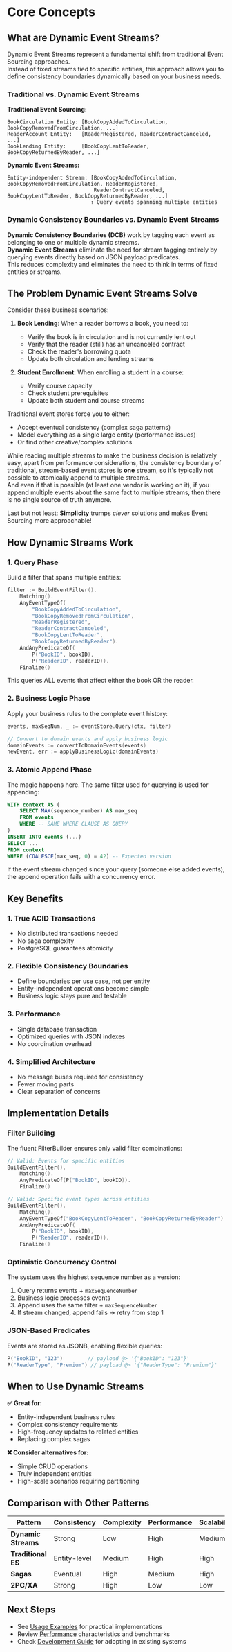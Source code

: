 # Core Concepts

## What are Dynamic Event Streams?

Dynamic Event Streams represent a fundamental shift from traditional Event Sourcing approaches.  
Instead of fixed streams tied to specific entities, this approach allows you to define consistency boundaries dynamically based on your business needs.


### Traditional vs. Dynamic Event Streams

**Traditional Event Sourcing:**
```
BookCirculation Entity: [BookCopyAddedToCirculation, BookCopyRemovedFromCirculation, ...]
ReaderAccount Entity:   [ReaderRegistered, ReaderContractCanceled, ...]
BookLending Entity:     [BookCopyLentToReader, BookCopyReturnedByReader, ...]
```

**Dynamic Event Streams:**
```
Entity-independent Stream: [BookCopyAddedToCirculation, BookCopyRemovedFromCirculation, ReaderRegistered, 
                            ReaderContractCanceled, BookCopyLentToReader, BookCopyReturnedByReader, ...]
                           ↑ Query events spanning multiple entities
```

### Dynamic Consistency Boundaries vs. Dynamic Event Streams

**Dynamic Consistency Boundaries (DCB)** work by tagging each event as belonging to one or multiple dynamic streams.  
**Dynamic Event Streams** eliminate the need for stream tagging entirely by querying events directly based on JSON payload predicates.  
This reduces complexity and eliminates the need to think in terms of fixed entities or streams.

## The Problem Dynamic Event Streams Solve

Consider these business scenarios:

1. **Book Lending**: When a reader borrows a book, you need to:
   - Verify the book is in circulation and is not currently lent out
   - Verify that the reader (still) has an uncanceled contract
   - Check the reader's borrowing quota
   - Update both circulation and lending streams

2. **Student Enrollment**: When enrolling a student in a course:
   - Verify course capacity
   - Check student prerequisites
   - Update both student and course streams

Traditional event stores force you to either:
- Accept eventual consistency (complex saga patterns)
- Model everything as a single large entity (performance issues)
- Or find other creative/complex solutions

While reading multiple streams to make the business decision is relatively easy, apart from performance considerations,
the consistency boundary of traditional, stream-based event stores is **one** stream, so it's typically not possible to atomically 
append to multiple streams.  
And even if that is possible (at least one vendor is working on it), if you append multiple events about the same fact to multiple streams,
then there is no single source of truth anymore.

Last but not least: **Simplicity** trumps *clever* solutions and makes Event Sourcing more approachable!

## How Dynamic Streams Work

### 1. Query Phase
Build a filter that spans multiple entities:

```go
filter := BuildEventFilter().
    Matching().
    AnyEventTypeOf(
        "BookCopyAddedToCirculation",
        "BookCopyRemovedFromCirculation",
        "ReaderRegistered",
        "ReaderContractCanceled",
        "BookCopyLentToReader", 
        "BookCopyReturnedByReader").
    AndAnyPredicateOf(
        P("BookID", bookID),
        P("ReaderID", readerID)).
    Finalize()
```

This queries ALL events that affect either the book OR the reader.

### 2. Business Logic Phase
Apply your business rules to the complete event history:

```go
events, maxSeqNum, _ := eventStore.Query(ctx, filter)

// Convert to domain events and apply business logic
domainEvents := convertToDomainEvents(events)
newEvent, err := applyBusinessLogic(domainEvents)
```

### 3. Atomic Append Phase
The magic happens here. The same filter used for querying is used for appending:

```sql
WITH context AS (
    SELECT MAX(sequence_number) AS max_seq
    FROM events 
    WHERE -- SAME WHERE CLAUSE AS QUERY
)
INSERT INTO events (...)
SELECT ...
FROM context 
WHERE (COALESCE(max_seq, 0) = 42) -- Expected version
```

If the event stream changed since your query (someone else added events), the append operation fails with a concurrency error.

## Key Benefits

### 1. True ACID Transactions
- No distributed transactions needed
- No saga complexity
- PostgreSQL guarantees atomicity

### 2. Flexible Consistency Boundaries
- Define boundaries per use case, not per entity
- Entity-independent operations become simple
- Business logic stays pure and testable

### 3. Performance
- Single database transaction
- Optimized queries with JSON indexes
- No coordination overhead

### 4. Simplified Architecture
- No message buses required for consistency
- Fewer moving parts
- Clear separation of concerns

## Implementation Details

### Filter Building
The fluent FilterBuilder ensures only valid filter combinations:

```go
// Valid: Events for specific entities
BuildEventFilter().
    Matching().
    AnyPredicateOf(P("BookID", bookID)).
    Finalize()

// Valid: Specific event types across entities  
BuildEventFilter().
    Matching().
    AnyEventTypeOf("BookCopyLentToReader", "BookCopyReturnedByReader").
    AndAnyPredicateOf(
        P("BookID", bookID),
        P("ReaderID", readerID)).
    Finalize()
```

### Optimistic Concurrency Control
The system uses the highest sequence number as a version:

1. Query returns events + `maxSequenceNumber`
2. Business logic processes events
3. Append uses the same filter + `maxSequenceNumber` 
4. If stream changed, append fails → retry from step 1

### JSON-Based Predicates
Events are stored as JSONB, enabling flexible queries:

```go
P("BookID", "123")        // payload @> '{"BookID": "123"}'
P("ReaderType", "Premium") // payload @> '{"ReaderType": "Premium"}'
```

## When to Use Dynamic Streams

**✅ Great for:**
- Entity-independent business rules
- Complex consistency requirements
- High-frequency updates to related entities
- Replacing complex sagas

**❌ Consider alternatives for:**
- Simple CRUD operations
- Truly independent entities
- High-scale scenarios requiring partitioning

## Comparison with Other Patterns

| Pattern             | Consistency  | Complexity | Performance | Scalability |
|---------------------|--------------|------------|-------------|-------------|
| **Dynamic Streams** | Strong       | Low        | High        | Medium      |
| **Traditional ES**  | Entity-level | Medium     | High        | High        |  
| **Sagas**           | Eventual     | High       | Medium      | High        |
| **2PC/XA**          | Strong       | High       | Low         | Low         |

## Next Steps

- See [Usage Examples](./usage-examples.md) for practical implementations
- Review [Performance](./performance.md) characteristics and benchmarks
- Check [Development Guide](./development.md) for adopting in existing systems